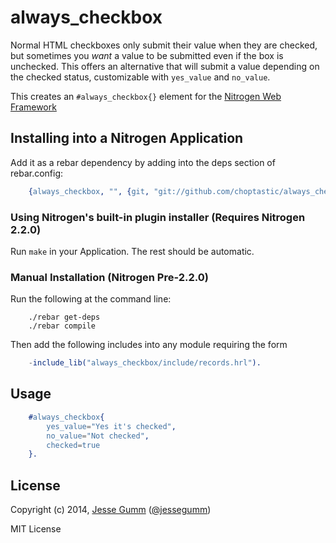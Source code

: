# always_checkbox

Normal HTML checkboxes only submit their value when they are checked, but
sometimes you *want* a value to be submitted even if the box is unchecked.
This offers an alternative that will submit a value depending on the checked
status, customizable with `yes_value` and `no_value`.

This creates an `#always_checkbox{}` element for the [Nitrogen Web
Framework](http://nitrogenproject.com)

## Installing into a Nitrogen Application

Add it as a rebar dependency by adding into the deps section of rebar.config:

```erlang
	{always_checkbox, "", {git, "git://github.com/choptastic/always_checkbox.git", {branch, master}}}
```

### Using Nitrogen's built-in plugin installer (Requires Nitrogen 2.2.0)

Run `make` in your Application. The rest should be automatic.

### Manual Installation (Nitrogen Pre-2.2.0)

Run the following at the command line:

```shell
	./rebar get-deps
	./rebar compile
```

Then add the following includes into any module requiring the form

```erlang
	-include_lib("always_checkbox/include/records.hrl").
```

## Usage

```erlang
	#always_checkbox{
		yes_value="Yes it's checked",
		no_value="Not checked",
		checked=true
	}.	
```

## License

Copyright (c) 2014, [Jesse Gumm](http://sigma-star.com/page/jesse)
([@jessegumm](http://twitter.com/jessegumm))

MIT License
